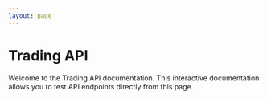```yaml
---
layout: page
---
```


# Trading API

Welcome to the Trading API documentation. This interactive documentation allows you to test API endpoints directly from this page.

<InteractiveTradingAPI />

<script setup>
import InteractiveSpAPI from '../../.vitepress/theme/components/InteractiveTradingAPI.vue'
</script>
